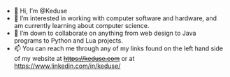 - 👋 Hi, I’m @Keduse
- 👀 I’m interested in working with computer software and hardware, and am currently learning about computer science.
- 💞️ I’m down to collaborate on anything from web design to Java programs to Python and Lua projects. 
- 📫 You can reach me through any of my links found on the left hand side of my website at ~~https://keduse.com~~ or at https://www.linkedin.com/in/keduse/
